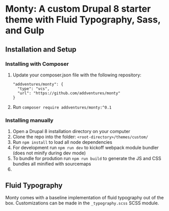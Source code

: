 # Monty: A custom Drupal 8 starter theme with Fluid Typography, Sass, and Gulp

## Installation and Setup

### Installing with Composer

  1. Update your composer.json file with the following repository:
      ```
      "addventures/monty": {
        "type": "vcs",
        "url": "https://github.com/addventures/monty"
      }
      ```
  2. Run `composer require addventures/monty:^0.1`


### Installing manually

  1. Open a Drupal 8 installation directory on your computer
  2. Clone the repo into the folder: `<root-directory>/themes/custom/`
  3. Run `npm install` to load all node dependencies
  4. For development run `npm run dev` to kickoff webpack module bundler (does not minify during dev mode)
  5. To bundle for prodution run `npm run build` to generate the JS and CSS bundles all minified with sourcemaps
  6. 




## Fluid Typography
  Monty comes with a baseline implementation of fluid typography out of the box. Customizations can be made in the `_typography.scss` SCSS module.
